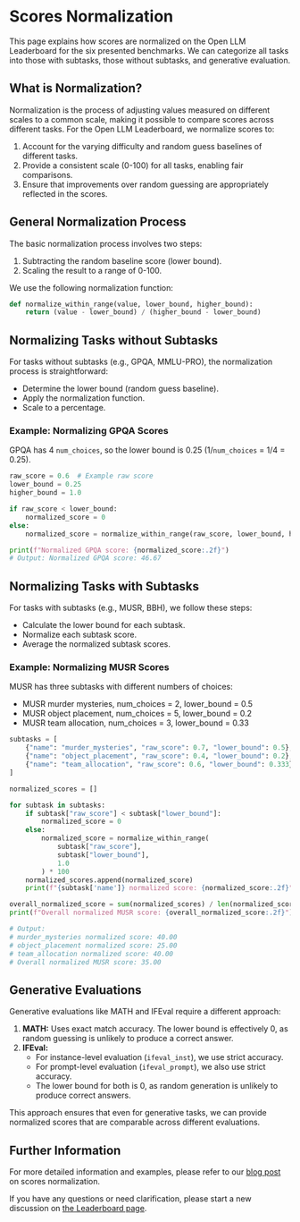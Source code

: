 # Scores Normalization

This page explains how scores are normalized on the Open LLM Leaderboard for the six presented benchmarks. We can categorize all tasks into those with subtasks, those without subtasks, and generative evaluation.

## What is Normalization?
Normalization is the process of adjusting values measured on different scales to a common scale, making it possible to compare scores across different tasks. For the Open LLM Leaderboard, we normalize scores to:

1. Account for the varying difficulty and random guess baselines of different tasks.
2. Provide a consistent scale (0-100) for all tasks, enabling fair comparisons.
3. Ensure that improvements over random guessing are appropriately reflected in the scores.


## General Normalization Process

The basic normalization process involves two steps:
1. Subtracting the random baseline score (lower bound).
2. Scaling the result to a range of 0-100.

We use the following normalization function:

```python
def normalize_within_range(value, lower_bound, higher_bound):
    return (value - lower_bound) / (higher_bound - lower_bound)
```

## Normalizing Tasks without Subtasks
For tasks without subtasks (e.g., GPQA, MMLU-PRO), the normalization process is straightforward:
- Determine the lower bound (random guess baseline).
- Apply the normalization function.
- Scale to a percentage.

### Example: Normalizing GPQA Scores
GPQA has 4 `num_choices`, so the lower bound is 0.25 (1/`num_choices` = 1/4 = 0.25).

```python
raw_score = 0.6  # Example raw score
lower_bound = 0.25
higher_bound = 1.0

if raw_score < lower_bound:
    normalized_score = 0
else:
    normalized_score = normalize_within_range(raw_score, lower_bound, higher_bound) * 100

print(f"Normalized GPQA score: {normalized_score:.2f}")
# Output: Normalized GPQA score: 46.67
```

## Normalizing Tasks with Subtasks
For tasks with subtasks (e.g., MUSR, BBH), we follow these steps:
- Calculate the lower bound for each subtask.
- Normalize each subtask score.
- Average the normalized subtask scores.

### Example: Normalizing MUSR Scores

MUSR has three subtasks with different numbers of choices:
- MUSR murder mysteries, num_choices = 2, lower_bound = 0.5
- MUSR object placement, num_choices = 5, lower_bound = 0.2
- MUSR team allocation, num_choices = 3, lower_bound = 0.33

```python
subtasks = [
    {"name": "murder_mysteries", "raw_score": 0.7, "lower_bound": 0.5},
    {"name": "object_placement", "raw_score": 0.4, "lower_bound": 0.2},
    {"name": "team_allocation", "raw_score": 0.6, "lower_bound": 0.333}
]

normalized_scores = []

for subtask in subtasks:
    if subtask["raw_score"] < subtask["lower_bound"]:
        normalized_score = 0
    else:
        normalized_score = normalize_within_range(
            subtask["raw_score"], 
            subtask["lower_bound"], 
            1.0
        ) * 100
    normalized_scores.append(normalized_score)
    print(f"{subtask['name']} normalized score: {normalized_score:.2f}")

overall_normalized_score = sum(normalized_scores) / len(normalized_scores)
print(f"Overall normalized MUSR score: {overall_normalized_score:.2f}")

# Output:
# murder_mysteries normalized score: 40.00
# object_placement normalized score: 25.00
# team_allocation normalized score: 40.00
# Overall normalized MUSR score: 35.00
```

## Generative Evaluations
Generative evaluations like MATH and IFEval require a different approach:
1. **MATH:** Uses exact match accuracy. The lower bound is effectively 0, as random guessing is unlikely to produce a correct answer.
2. **IFEval:**
    - For instance-level evaluation (`ifeval_inst`), we use strict accuracy.
    - For prompt-level evaluation (`ifeval_prompt`), we also use strict accuracy.
    - The lower bound for both is 0, as random generation is unlikely to produce correct answers.

This approach ensures that even for generative tasks, we can provide normalized scores that are comparable across different evaluations.

## Further Information
For more detailed information and examples, please refer to our [blog post](https://huggingface.co/spaces/open-llm-leaderboard/blog) on scores normalization.

If you have any questions or need clarification, please start a new discussion on [the Leaderboard page](https://huggingface.co/spaces/open-llm-leaderboard/open_llm_leaderboard/discussions).
